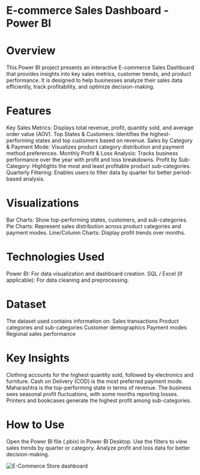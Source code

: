# E-commerce Sales Dashboard - Power BI

# Overview
This Power BI project presents an interactive E-commerce Sales Dashboard that provides insights into key sales metrics, customer trends, and product performance. It is designed to help businesses analyze their sales data efficiently, track profitability, and optimize decision-making.

# Features
Key Sales Metrics: Displays total revenue, profit, quantity sold, and average order value (AOV).
Top States & Customers: Identifies the highest-performing states and top customers based on revenue.
Sales by Category & Payment Mode: Visualizes product category distribution and payment method preferences.
Monthly Profit & Loss Analysis: Tracks business performance over the year with profit and loss breakdowns.
Profit by Sub-Category: Highlights the most and least profitable product sub-categories.
Quarterly Filtering: Enables users to filter data by quarter for better period-based analysis.

# Visualizations
Bar Charts: Show top-performing states, customers, and sub-categories.
Pie Charts: Represent sales distribution across product categories and payment modes.
Line/Column Charts: Display profit trends over months.

# Technologies Used
Power BI: For data visualization and dashboard creation.
SQL / Excel (if applicable): For data cleaning and preprocessing.

# Dataset
The dataset used contains information on:
Sales transactions
Product categories and sub-categories
Customer demographics
Payment modes
Regional sales performance

# Key Insights
Clothing accounts for the highest quantity sold, followed by electronics and furniture.
Cash on Delivery (COD) is the most preferred payment mode.
Maharashtra is the top-performing state in terms of revenue.
The business sees seasonal profit fluctuations, with some months reporting losses.
Printers and bookcases generate the highest profit among sub-categories.

# How to Use
Open the Power BI file (.pbix) in Power BI Desktop.
Use the filters to view sales trends by quarter or category.
Analyze profit and loss data for better decision-making.


![E-Commerce Store dashboard](https://github.com/user-attachments/assets/caaa3fc9-a59b-4b96-b4f7-b572be90f680)

